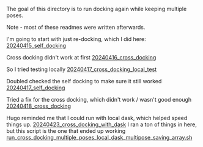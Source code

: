 The goal of this directory is to run docking again while keeping multiple poses.

Note - most of these readmes were written afterwards.

I'm going to start with just re-docking, which I did here:
[20240415_self_docking](20240415_self_docking)

Cross docking didn't work at first
[20240416_cross_docking](20240416_cross_docking)

So I tried testing locally
[20240417_cross_docking_local_test](20240417_cross_docking_local_test)

Doubled checked the self docking to make sure it still worked
[20240417_self_docking](20240417_self_docking)

Tried a fix for the cross docking, which didn't work / wasn't good enough
[20240418_cross_docking](20240418_cross_docking)

Hugo reminded me that I could run with local dask, which helped speed things up.
[20240423_cross_docking_with_dask](20240423_cross_docking_with_dask)
I ran a ton of things in here, but this script is the one that ended up working 
[run_cross_docking_multiple_poses_local_dask_multipose_saving_array.sh](20240423_cross_docking_with_dask%2Frun_cross_docking_multiple_poses_local_dask_multipose_saving_array.sh)